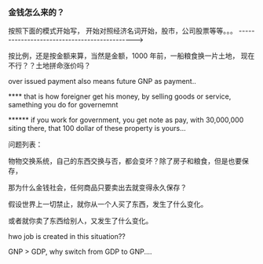 ### 金钱怎么来的？

按照下面的模式开始写， 开始对照经济名词开始，股市，公司股票等等。。。
--------------------------------------------->

按比例，还是按金额来算，当然是金额，1000 年前，一船粮食换一片土地， 现在不行？？土地拼命涨价吗？

over issued payment also means future GNP as payment..

**** that is how foreigner get his money, by selling goods or service, samething you do for governemnt

****** if you work for government, you get note as pay, with 30,000,000 siting there, that 100 dollar of these property is yours...

问题列表：

物物交换系统，自己的东西交换与否，都会变坏？除了房子和粮食，但是也要保存，

那为什么金钱社会，任何商品只要卖出去就变得永久保存？

假设世界上一切禁止，就你从一个人买了东西，发生了什么变化。

或者就你卖了东西给别人，又发生了什么变化。

hwo job is created in this situation??

GNP > GDP, why switch from GDP to GNP....

